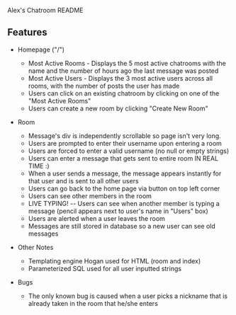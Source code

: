 Alex's Chatroom README

Features
---------

* Homepage ("/")
   * Most Active Rooms - Displays the 5 most active chatrooms with the name and the number of hours ago the last message was posted
   * Most Active Users - Displays the 3 most active users across all rooms, with the number of posts the user has made
   * Users can click on an existing chatroom by clicking on one of the "Most Active Rooms"
   * Users can create a new room by clicking "Create New Room"

* Room
   * Message's div is independently scrollable so page isn't very long.
   * Users are prompted to enter their username upon entering a room
   * Users are forced to enter a valid username (no null or empty strings)
   * Users can enter a message that gets sent to entire room IN REAL TIME :)
   * When a user sends a message, the message appears instantly for that user and is sent to all other users
   * Users can go back to the home page via button on top left corner
   * Users can see other members in the room
   * LIVE TYPING! -- Users can see when another member is typing a message (pencil appears next to user's name in "Users" box)
   * Users are alerted when a user leaves the room
   * Messages are still stored in database so a new user can see old messages

* Other Notes
   * Templating engine Hogan used for HTML (room and index)
   * Parameterized SQL used for all user inputted strings

* Bugs
   * The only known bug is caused when a user picks a nickname that is already taken in the room that he/she enters
